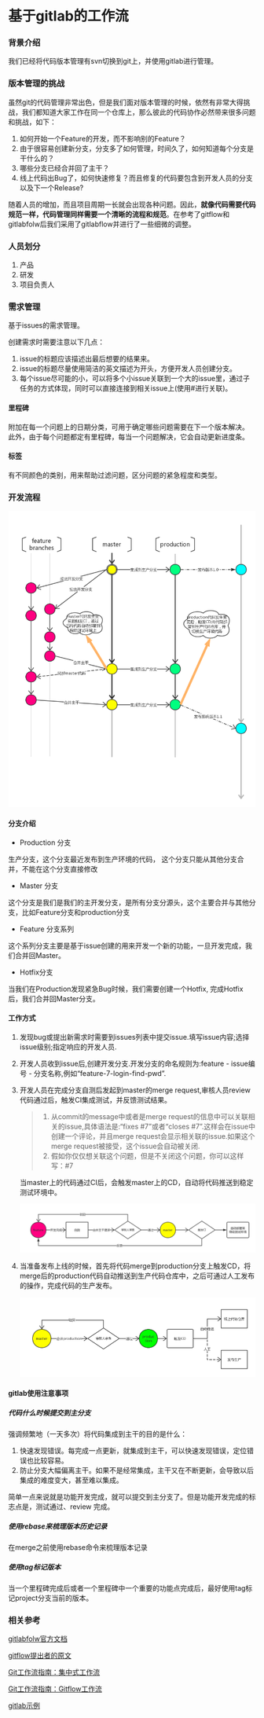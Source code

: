 # 基于gitlab的工作流

### 背景介绍

我们已经将代码版本管理有svn切换到git上，并使用gitlab进行管理。

### 版本管理的挑战

虽然git的代码管理非常出色，但是我们面对版本管理的时候，依然有非常大得挑战，我们都知道大家工作在同一个仓库上，那么彼此的代码协作必然带来很多问题和挑战，如下：

1. 如何开始一个Feature的开发，而不影响别的Feature？
2. 由于很容易创建新分支，分支多了如何管理，时间久了，如何知道每个分支是干什么的？
3. 哪些分支已经合并回了主干？
4. 线上代码出Bug了，如何快速修复？而且修复的代码要包含到开发人员的分支以及下一个Release?

随着人员的增加，而且项目周期一长就会出现各种问题。因此，**就像代码需要代码规范一样，代码管理同样需要一个清晰的流程和规范**。在参考了gitflow和gitlabfolw后我们采用了gitlabflow并进行了一些细微的调整。

### 人员划分
1. 产品
2. 研发
3. 项目负责人

### 需求管理

基于issues的需求管理。

创建需求时需要注意以下几点：

1. issue的标题应该描述出最后想要的结果来。
2. issue的标题尽量使用简洁的英文描述为开头，方便开发人员创建分支。
3. 每个issue尽可能的小，可以将多个小issue关联到一个大的issue里，通过子任务的方式体现，同时可以直接连接到相关issue上(使用#进行关联)。

#### 里程碑

附加在每一个问题上的日期分类，可用于确定哪些问题需要在下一个版本解决。 此外，由于每个问题都定有里程碑，每当一个问题解决，它会自动更新进度条。

#### 标签

有不同颜色的类别，用来帮助过滤问题，区分问题的紧急程度和类型。


### 开发流程

![workflow](/images/workflow.png)

#### 分支介绍

- Production 分支

生产分支，这个分支最近发布到生产环境的代码， 这个分支只能从其他分支合并，不能在这个分支直接修改

- Master 分支

这个分支是我们是我们的主开发分支，是所有分支分源头，这个主要合并与其他分支，比如Feature分支和production分支

- Feature 分支系列

这个系列分支主要是基于issue创建的用来开发一个新的功能，一旦开发完成，我们合并回Master。

- Hotfix分支

当我们在Production发现紧急Bug时候，我们需要创建一个Hotfix, 完成Hotfix后，我们合并回Master分支。

#### 工作方式



1. 发现bug或提出新需求时需要到issues列表中提交issue.填写issue内容;选择issue级别;指定响应的开发人员.

2. 开发人员收到issue后,创建开发分支.开发分支的命名规则为:feature - issue编号 - 分支名称,例如“feature-7-login-find-pwd”.

3. 开发人员在完成分支自测后发起到master的merge request,审核人员review代码通过后，触发CI集成测试，并反馈测试结果。 

   > 1. 从commit的message中或者是merge request的信息中可以关联相关的issue,具体语法是:“fixes #7”或者“closes #7”.这样会在issue中创建一个评论，并且merge request会显示相关联的issue.如果这个merge request被接受，这个issue会自动被关闭.
   > 2. 假如你仅仅想关联这个问题，但是不关闭这个问题，你可以这样写：#7

   当master上的代码通过CI后，会触发master上的CD，自动将代码推送到稳定测试环境中。

   ![合并流程](/images/合并流程.png)

4. 当准备发布上线的时候，首先将代码merge到production分支上触发CD，将merge后的production代码自动推送到生产代码仓库中，之后可通过人工发布的操作，完成代码的生产发布。

   ![部署](/images/部署.png)


#### gitlab使用注意事项

##### 代码什么时候提交到主分支

强调频繁地（一天多次）将代码集成到主干的目的是什么：

1. 快速发现错误。每完成一点更新，就集成到主干，可以快速发现错误，定位错误也比较容易。
2. 防止分支大幅偏离主干。如果不是经常集成，主干又在不断更新，会导致以后集成的难度变大，甚至难以集成。

简单一点来说就是功能开发完成，就可以提交到主分支了。但是功能开发完成的标志点是，测试通过、review 完成。

##### 使用rebase来梳理版本历史记录

在merge之前使用rebase命令来梳理版本记录

##### 使用tag标记版本

当一个里程碑完成后或者一个里程碑中一个重要的功能点完成后，最好使用tag标记project分支当前的版本。

### 相关参考

[gitlabfolw官方文档](https://docs.gitlab.com.cn/ce/workflow/gitlab_flow.html#introduction)

[gitflow提出者的原文](http://nvie.com/posts/a-successful-git-branching-model/)

[Git工作流指南：集中式工作流](http://blog.jobbole.com/76847/)

[Git工作流指南：Gitflow工作流](http://blog.jobbole.com/76867/)

[gitlab示例](https://gitlab.com/gitlab-org/gitlab-ce/issues)